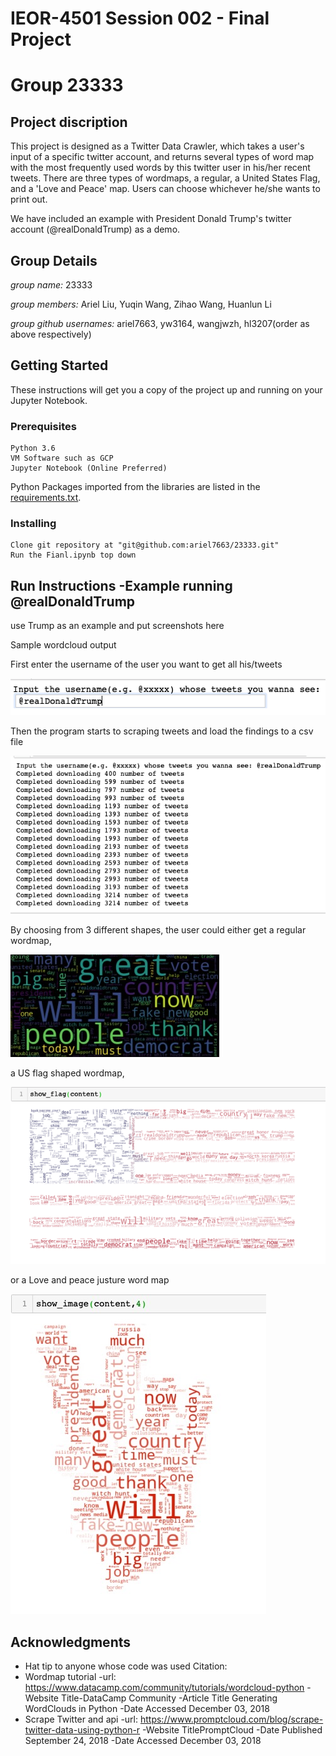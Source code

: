 # IEOR-4501 Session 002 - Final Project
# Group 23333

## Project discription
This project is designed as a Twitter Data Crawler, which takes a user's input of a specific twitter account, and returns several types of word map with the most frequently used words by this twitter user in his/her recent tweets. There are three types of wordmaps, a regular, a United States Flag, and a 'Love and Peace' map. Users can choose whichever he/she wants to print out.

We have included an example with President Donald Trump's twitter account (@realDonaldTrump) as a demo.

## Group Details
*group name:* 23333

*group members:* Ariel Liu, Yuqin Wang, Zihao Wang, Huanlun Li

*group github usernames:* ariel7663, yw3164, wangjwzh, hl3207(order as above respectively)

## Getting Started

These instructions will get you a copy of the project up and running on your Jupyter Notebook. 

### Prerequisites

```
Python 3.6
VM Software such as GCP
Jupyter Notebook (Online Preferred)
```
Python Packages imported from the libraries are listed in the [requirements.txt](https://github.com/ariel7663/23333/blob/master/requirements.txt).

### Installing

```
Clone git repository at "git@github.com:ariel7663/23333.git"
Run the Fianl.ipynb top down
```


## Run Instructions -Example running @realDonaldTrump

use Trump as an example and put screenshots here

Sample wordcloud output

First enter the username of the user you want to get all his/tweets

![alt text](https://github.com/ariel7663/23333/blob/master/Pictures/Sample%20input.png)


Then the program starts to scraping tweets and load the findings to a csv file

![alt text](https://github.com/ariel7663/23333/blob/master/Pictures/sample%20tweets%20loading.png)

By choosing from 3 different shapes, the user could either get a regular wordmap,

![alt text](https://github.com/ariel7663/23333/blob/master/Pictures/sample%20wordcloud.jpeg)

a US flag shaped wordmap,

![alt text](https://github.com/ariel7663/23333/blob/master/Pictures/sample%20flag%20world%20map.png)

or a Love and peace justure word map

![alt text](https://github.com/ariel7663/23333/blob/master/Pictures/sample%20peacenlove.jpeg)



## Acknowledgments

* Hat tip to anyone whose code was used
Citation:
* Wordmap tutorial
-url: https://www.datacamp.com/community/tutorials/wordcloud-python
-Website Title-DataCamp Community
-Article Title Generating WordClouds in Python
-Date Accessed December 03, 2018
* Scrape Twitter and api
-url: https://www.promptcloud.com/blog/scrape-twitter-data-using-python-r
-Website TitlePromptCloud
-Date Published September 24, 2018
-Date Accessed December 03, 2018


